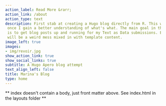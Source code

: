```yaml
---
action_label: Read More &rarr;
action_link: /about
action_type: text
description: First stab at creating a Hugo blog directly from R. This will be updated
 once I gain a better understanding of what's what. The main goal in the short run 
 is to get blog posts up and running for my Text as Data submissions. Everything else 
 will be a weird mess mixed in with template content.
image_left: true
images:
- img/revoir.jpg
show_action_link: true
show_social_links: true
subtitle: A Hugo Apero blog attempt
text_align_left: false
title: Marina's Blog
type: home
---
```


** index doesn't contain a body, just front matter above.
See index.html in the layouts folder **
